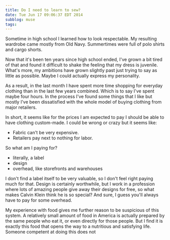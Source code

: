 ```yaml
---
title: Do I need to learn to sew?
date: Tue Jun 17 09:06:37 EDT 2014
subblog: muse
tags: 
---
```


Sometime in high school I learned how to look respectable. My resulting wardrobe came mostly from Old Navy. Summertimes were full of polo shirts and cargo shorts.

Now that it's been ten years since high school ended, I've grown a bit tired of that and found it difficult to shake the feeling that my dress is juvenile. What's more, my ambitions have grown slightly past just trying to say as little as possible. Maybe I could actually express my personality.

As a result, in the last month I have spent more time shopping for everyday clothing than in the last few years combined. Which is to say I've spent maybe four hours. In the process I've found some things that I like but mostly I've been dissatisfied with the whole model of buying clothing from major retailers. 

In short, it seems like for the prices I am expected to pay I should be able to have clothing custom-made. I could be wrong or crazy but it seems like:

- Fabric can't be very expensive.
- Retailers pay next to nothing for labor.

So what am I paying for?

<!-- MORE -->

- literally, a label
- design
- overhead, like storefronts and warehouses

I don't find a label itself to be very valuable, so I don't feel right paying much for that. Design is certainly worthwhile, but I work in a profession where lots of amazing people give away their designs for free, so what makes Calvin Klein think he is so special? And sure, I guess you'll always have to pay for some overhead.

My experience with food gives me further reason to be suspicious of this system. A relatively small amount of food in America is actually prepared by the same people who eat it, or even directly for those people. But I find it is exactly this food that opens the way to a nutritious and satisfying life. Someone competent at doing this does not 


